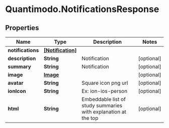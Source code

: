 # Quantimodo.NotificationsResponse

## Properties
Name | Type | Description | Notes
------------ | ------------- | ------------- | -------------
**notifications** | [**[Notification]**](Notification.md) |  | 
**description** | **String** | Notification | [optional] 
**summary** | **String** | Notification | [optional] 
**image** | [**Image**](Image.md) |  | [optional] 
**avatar** | **String** | Square icon png url | [optional] 
**ionIcon** | **String** | Ex: ion-ios-person | [optional] 
**html** | **String** | Embeddable list of study summaries with explanation at the top | [optional] 


